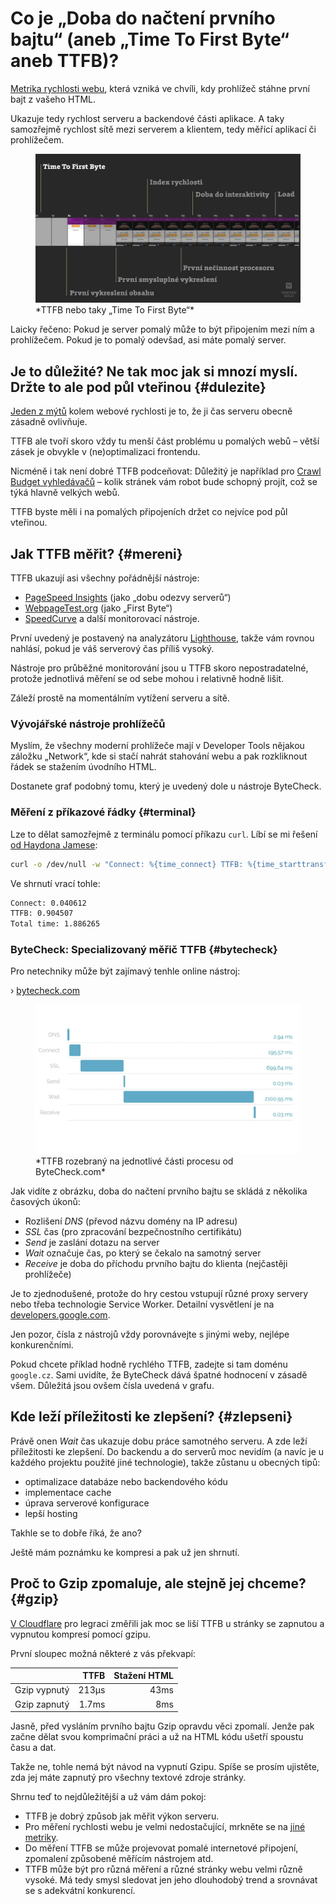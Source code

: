 # Co je „Doba do načtení prvního bajtu“ (aneb „Time To First Byte“ aneb TTFB)?

[Metrika rychlosti webu](metriky-rychlosti.md), která vzniká ve chvíli, kdy prohlížeč stáhne první bajt z vašeho HTML.

Ukazuje tedy rychlost serveru a backendové části aplikace. A taky samozřejmě rychlost sítě mezi serverem a klientem, tedy měřící aplikací či prohlížečem.

<figure>
<img src="../dist/images/original/metrika-ttfb.jpg" alt="TTFB">
<figcaption markdown="1">
*TTFB nebo taky „Time To First Byte“*
</figcaption>
</figure>

Laicky řečeno: Pokud je server pomalý může to být připojením mezi ním a prohlížečem. Pokud je to pomalý odevšad, asi máte pomalý server.

## Je to důležité? Ne tak moc jak si mnozí myslí. Držte to ale pod půl vteřinou {#dulezite}

[Jeden z mýtů](rychlost-myty.md#2) kolem webové rychlosti je to, že ji čas serveru obecně zásadně ovlivňuje.

TTFB ale tvoří skoro vždy tu menší část problému u pomalých webů – větší zásek je obvykle v (ne)optimalizaci frontendu.

Nicméně i tak není dobré TTFB podceňovat: Důležitý je například pro [Crawl Budget vyhledávačů](https://www.contentkingapp.cz/akademie/crawl-budget/) – kolik stránek vám robot bude schopný projít, což se týká hlavně velkých webů.

<!-- AdSnippet -->

TTFB byste měli i na pomalých připojeních držet co nejvíce pod půl vteřinou.

## Jak TTFB měřit? {#mereni}

TTFB ukazují asi všechny pořádnější nástroje:

- [PageSpeed Insights](pagespeed-insights.md) (jako „dobu odezvy serverů“)
- [WebpageTest.org](https://www.webpagetest.org/) (jako „First Byte“)
- [SpeedCurve](speedcurve.md) a další monitorovací nástroje.

První uvedený je postavený na analyzátoru [Lighthouse](lighthouse.md), takže vám rovnou nahlásí, pokud je váš serverový čas příliš vysoký.

Nástroje pro průběžné monitorování jsou u TTFB skoro nepostradatelné, protože jednotlivá měření se od sebe mohou i relativně hodně lišit.

Záleží prostě na momentálním vytížení serveru a sítě.

### Vývojářské nástroje prohlížečů

Myslím, že všechny moderní prohlížeče mají v Developer Tools nějakou záložku „Network“, kde si stačí nahrát stahování webu a pak rozkliknout řádek se stažením úvodního HTML. 

Dostanete graf podobný tomu, který je uvedený dole u nástroje ByteCheck.

### Měření z příkazové řádky {#terminal}

Lze to dělat samozřejmě z terminálu pomocí příkazu `curl`. Líbí se mi řešení [od Haydona Jamese](https://haydenjames.io/analyze-websites-ttfb-time-first-byte/):

```bash
curl -o /dev/null -w "Connect: %{time_connect} TTFB: %{time_starttransfer} Total time: %{time_total} \n" https://www.vzhurudolu.cz/
```

Ve shrnutí vrací tohle:

```bash
Connect: 0.040612
TTFB: 0.904507
Total time: 1.886265
```

### ByteCheck: Specializovaný měřič TTFB {#bytecheck}

Pro netechniky může být zajímavý tenhle online nástroj:

› [bytecheck.com](http://www.bytecheck.com)

<figure>
<img src="../dist/images/original/ttfb-bytecheck.jpg" alt="TTFB od ByteCheck">
<figcaption markdown="1">
*TTFB rozebraný na jednotlivé části procesu od ByteCheck.com*
</figcaption>
</figure>

Jak vidíte z obrázku, doba do načtení prvního bajtu se skládá z několika časových úkonů:

- Rozlišení *DNS* (převod názvu domény na IP adresu)
- *SSL* čas (pro zpracování bezpečnostního certifikátu)
- *Send* je  zaslání dotazu na server
- *Wait* označuje čas, po který se čekalo na samotný server
- *Receive* je doba do příchodu prvního bajtu do klienta (nejčastěji prohlížeče)

Je to zjednodušené, protože do hry cestou vstupují různé proxy servery nebo třeba technologie Service Worker. Detailní vysvětlení je na [developers.google.com](https://developers.google.com/web/tools/chrome-devtools/network/reference#timing-explanation).

Jen pozor, čísla z nástrojů vždy porovnávejte s jinými weby, nejlépe konkurenčními.

<!-- AdSnippet -->

Pokud chcete příklad hodně rychlého TTFB, zadejte si tam doménu `google.cz`. Sami uvidíte, že ByteCheck dává špatné hodnocení v zásadě všem. Důležitá jsou ovšem čísla uvedená v grafu.

## Kde leží příležitosti ke zlepšení? {#zlepseni}

Právě onen *Wait* čas ukazuje dobu práce samotného serveru. A zde leží příležitosti ke zlepšení. Do backendu a do serverů moc nevidím (a navíc je u každého projektu použité jiné technologie), takže zůstanu u obecných tipů:

- optimalizace databáze nebo backendového kódu
- implementace cache
- úprava serverové konfigurace
- lepší hosting

Takhle se to dobře říká, že ano?

Ještě mám poznámku ke kompresi a pak už jen shrnutí.

## Proč to Gzip zpomaluje, ale stejně jej chceme? {#gzip}

[V Cloudflare](https://blog.cloudflare.com/ttfb-time-to-first-byte-considered-meaningles/) pro legraci změřili jak moc se liší TTFB u stránky se zapnutou a vypnutou kompresí pomocí gzipu.

První sloupec možná některé z vás překvapí:

|              | TTFB  | Stažení HTML |
|--------------|------:|-------------:|
| Gzip vypnutý | 213µs | 43ms         |
| Gzip zapnutý | 1.7ms | 8ms          |

Jasně, před vysláním prvního bajtu Gzip opravdu věci zpomalí. Jenže pak začne dělat svou komprimační práci a už na HTML kódu ušetří spoustu času a dat.

Takže ne, tohle nemá být návod na vypnutí Gzipu. Spíše se prosím ujistěte, zda jej máte zapnutý pro všechny textové zdroje stránky.

Shrnu teď to nejdůležitější a už vám dám pokoj:

- TTFB je dobrý způsob jak měřit výkon serveru.
- Pro měření rychlosti webu je velmi nedostačující, mrkněte se na [jiné metriky](metriky-rychlosti.md).
- Do měření TTFB se může projevovat pomalé internetové připojení, zpomalení způsobené měřícím nástrojem atd.
- TTFB může být pro různá měření a různé stránky webu velmi různě vysoké. Má tedy smysl sledovat jen jeho dlouhodobý trend a srovnávat se s adekvátní konkurencí.

<!-- AdSnippet -->


